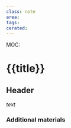 ```yaml
---
class: note
area:
tags:
cerated:
---
```

MOC: 

# {{title}}

## Header

*text*

### Additional materials